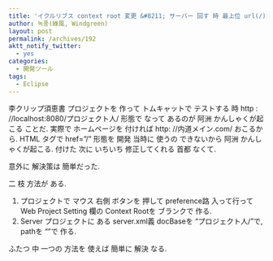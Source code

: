 ```yaml
---
title: 'イクルリブス context root 変更 &#8211; サーバー 回す 時 最上位 url(/)で 行うこと'
author: 녹풍(綠風, Windgreen)
layout: post
permalink: /archives/192
aktt_notify_twitter:
  - yes
categories:
  - 開発ツール
tags:
  - Eclipse
---
```

李クリップ須恵書 プロジェクトを 作って トムキャットで テストする 時 http : //localhost:8080/プロジェクト人/ 形態で なって あるのが 阿洲 かんしゃくが起こる ことだ. 実際で ホームページを 付ければ http: //内道メイン.com/ おこるから. HTML タグで href=&#8221;/&#8221; 形態を 開発 当時に 使うの できないから 阿洲 かんしゃくが起こる. 付けた 次に いちいち 修正してくれる 首都 なくて.

意外に 解決策は 簡単だった.

二 枝 方法が ある.

1.  プロジェクトで マウス 右側 ボタンを 押して preference路 入って行って Web Project Setting 欄の Context Rootを ブランクで 作る.
2.  Server プロジェクトに ある server.xml義 docBaseを &#8220;プロジェクト人/&#8221;で, pathを &#8220;&#8221;で 作る.

ふたつ 中 一つの 方法を 使えば 簡単に 解決 なる.
